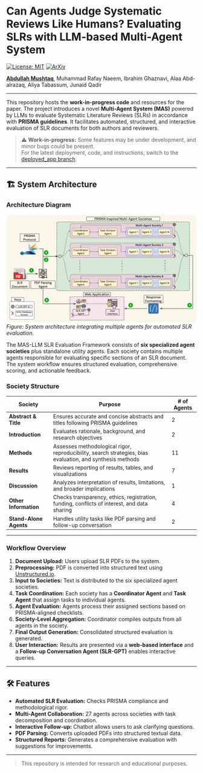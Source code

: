 # Can Agents Judge Systematic Reviews Like Humans? **Evaluating SLRs with LLM-based Multi-Agent System**

[![License: MIT](https://img.shields.io/badge/License-MIT-yellow.svg)](LICENSE) [![ArXiv](https://img.shields.io/badge/arXiv-2509.17240-red)](https://arxiv.org/abs/2509.17240)  

[**Abdullah Mushtaq**](https://github.com/AbdullahMushtaq78), Muhammad Rafay Naeem, Ibrahim Ghaznavi, Alaa Abd-alrazaq, Aliya Tabassum, Junaid Qadir  

---

This repository hosts the **work-in-progress code** and resources for the paper.
The project introduces a novel **Multi-Agent System (MAS)** powered by LLMs to evaluate Systematic Literature Reviews (SLRs) in accordance with **PRISMA guidelines**. It facilitates automated, structured, and interactive evaluation of SLR documents for both authors and reviewers.

> ⚠️ **Work-in-progress:** Some features may be under development, and minor bugs could be present.  
> For the latest deployment, code, and instructions, switch to the [deployed_app branch](https://github.com/AbdullahMushtaq78/GENAI-SLR-TOOL/tree/deployed_app).

---

## 🏗 System Architecture

### Architecture Diagram

![System Architecture](SLR_Tool_Diagram.png)  
*Figure: System architecture integrating multiple agents for automated SLR evaluation.*

The MAS-LLM SLR Evaluation Framework consists of **six specialized agent societies** plus standalone utility agents. Each society contains multiple agents responsible for evaluating specific sections of an SLR document. The system workflow ensures structured evaluation, comprehensive scoring, and actionable feedback.

### Society Structure

| Society | Purpose | # of Agents |
|--------|---------|------------|
| **Abstract & Title** | Ensures accurate and concise abstracts and titles following PRISMA guidelines | 2 |
| **Introduction** | Evaluates rationale, background, and research objectives | 2 |
| **Methods** | Assesses methodological rigor, reproducibility, search strategies, bias evaluation, and synthesis methods | 11 |
| **Results** | Reviews reporting of results, tables, and visualizations | 7 |
| **Discussion** | Analyzes interpretation of results, limitations, and broader implications | 1 |
| **Other Information** | Checks transparency, ethics, registration, funding, conflicts of interest, and data sharing | 4 |
| **Stand-Alone Agents** | Handles utility tasks like PDF parsing and follow-up conversation | 2 |

---

### Workflow Overview

1. **Document Upload:** Users upload SLR PDFs to the system.  
2. **Preprocessing:** PDF is converted into structured text using [Unstructured.io](https://unstructured.io/).  
3. **Input to Societies:** Text is distributed to the six specialized agent societies.  
4. **Task Coordination:** Each society has a **Coordinator Agent** and **Task Agent** that assign tasks to individual agents.  
5. **Agent Evaluation:** Agents process their assigned sections based on PRISMA-aligned checklists.  
6. **Society-Level Aggregation:** Coordinator compiles outputs from all agents in the society.  
7. **Final Output Generation:** Consolidated structured evaluation is generated.  
8. **User Interaction:** Results are presented via a **web-based interface** and a **Follow-up Conversation Agent (SLR-GPT)** enables interactive queries.

---

## 🛠 Features

- **Automated SLR Evaluation:** Checks PRISMA compliance and methodological rigor.  
- **Multi-Agent Collaboration:** 27 agents across societies with task decomposition and coordination.  
- **Interactive Follow-up:** Chatbot allows users to ask clarifying questions.  
- **PDF Parsing:** Converts uploaded PDFs into structured textual data.  
- **Structured Reports:** Generates a comprehensive evaluation with suggestions for improvements.  

---

> This repository is intended for research and educational purposes.
